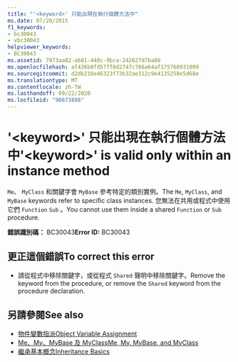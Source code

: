 ```yaml
---
title: "'<keyword>' 只能出現在執行個體方法中"
ms.date: 07/20/2015
f1_keywords:
- bc30043
- vbc30043
helpviewer_keywords:
- BC30043
ms.assetid: 7973aa82-a681-440c-9bca-242627d7ba86
ms.openlocfilehash: af436b8fd57ff0d2747c766a64af175760931009
ms.sourcegitcommit: d2db216e46323f73b32ae312c9e4135258e5d68e
ms.translationtype: MT
ms.contentlocale: zh-TW
ms.lasthandoff: 09/22/2020
ms.locfileid: "90873898"
---
```

# <a name="keyword-is-valid-only-within-an-instance-method"></a><span data-ttu-id="bd08c-102">'\<keyword>' 只能出現在執行個體方法中</span><span class="sxs-lookup"><span data-stu-id="bd08c-102">'\<keyword>' is valid only within an instance method</span></span>

<span data-ttu-id="bd08c-103">`Me`、 `MyClass` 和關鍵字會 `MyBase` 參考特定的類別實例。</span><span class="sxs-lookup"><span data-stu-id="bd08c-103">The `Me`, `MyClass`, and `MyBase` keywords refer to specific class instances.</span></span> <span data-ttu-id="bd08c-104">您無法在共用或程式中使用它們 `Function` `Sub` 。</span><span class="sxs-lookup"><span data-stu-id="bd08c-104">You cannot use them inside a shared `Function` or `Sub` procedure.</span></span>  
  
 <span data-ttu-id="bd08c-105">**錯誤識別碼：** BC30043</span><span class="sxs-lookup"><span data-stu-id="bd08c-105">**Error ID:** BC30043</span></span>  
  
## <a name="to-correct-this-error"></a><span data-ttu-id="bd08c-106">更正這個錯誤</span><span class="sxs-lookup"><span data-stu-id="bd08c-106">To correct this error</span></span>  
  
- <span data-ttu-id="bd08c-107">請從程式中移除關鍵字，或從程式 `Shared` 聲明中移除關鍵字。</span><span class="sxs-lookup"><span data-stu-id="bd08c-107">Remove the keyword from the procedure, or remove the `Shared` keyword from the procedure declaration.</span></span>  
  
## <a name="see-also"></a><span data-ttu-id="bd08c-108">另請參閱</span><span class="sxs-lookup"><span data-stu-id="bd08c-108">See also</span></span>

- [<span data-ttu-id="bd08c-109">物件變數指派</span><span class="sxs-lookup"><span data-stu-id="bd08c-109">Object Variable Assignment</span></span>](../../programming-guide/language-features/variables/object-variable-assignment.md)
- [<span data-ttu-id="bd08c-110">Me、My、MyBase 及 MyClass</span><span class="sxs-lookup"><span data-stu-id="bd08c-110">Me, My, MyBase, and MyClass</span></span>](../../programming-guide/program-structure/me-my-mybase-and-myclass.md)
- [<span data-ttu-id="bd08c-111">繼承基本概念</span><span class="sxs-lookup"><span data-stu-id="bd08c-111">Inheritance Basics</span></span>](../../programming-guide/language-features/objects-and-classes/inheritance-basics.md)
